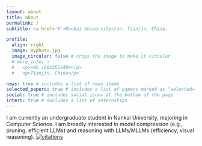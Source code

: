 ```yaml
---
layout: about
title: about
permalink: /
subtitle: <a href='#'>Nankai University</a>. Tianjin, China.

profile:
  align: right
  image: myphoto.jpg
  image_circular: false # crops the image to make it circular
  # more_info: >
  #   <p>+86 18822623404</p>
  #   <p>Tianjin, China</p>

news: true # includes a list of news items
selected_papers: true # includes a list of papers marked as "selected={true}"
social: true # includes social icons at the bottom of the page
intern: true # includes a list of internships
---
```


I am currently an undergraduate student in Nankai University, majoring in Computer Science. I am broadly interested in model compression (e.g., pruning, efficient LLMs) and reasoning with LLMs/MLLMs (efficiency, visual reasoning). [![citations](https://img.shields.io/badge/scholar-17-4285F4?logo=googlescholar&label=citations&labelColor=beige)](https://scholar.google.com/citations?user=v8z7VvwAAAAJ&hl=en)

